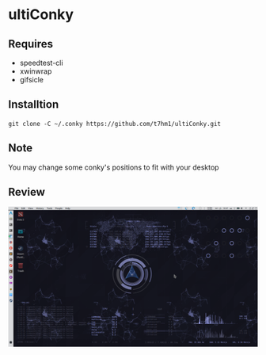 # ultiConky

## Requires
  * speedtest-cli
  * xwinwrap
  * gifsicle
  
## Installtion
    git clone -C ~/.conky https://github.com/t7hm1/ultiConky.git
  
  
## Note
You may change some conky's positions to fit with your desktop

## Review
![atl tag](Screenshot_20180211_124752.png)
